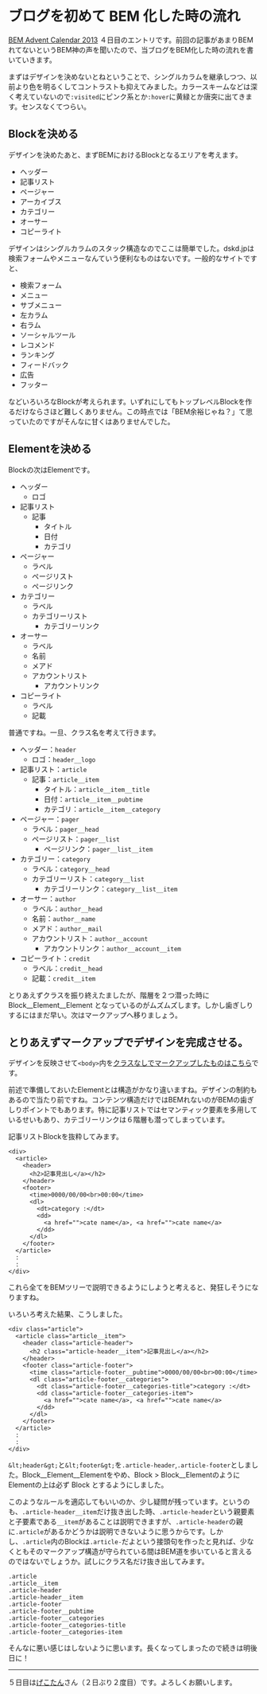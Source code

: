 # ブログを初めて BEM 化した時の流れ

[BEM Advent Calendar 2013](http://www.adventar.org/calendars/61) ４日目のエントリです。前回の記事があまりBEMれてないというBEM神の声を聞いたので、当ブログをBEM化した時の流れを書いていきます。

まずはデザインを決めないとねということで、シングルカラムを継承しつつ、以前より色を明るくしてコントラストも抑えてみました。カラースキームなどは深く考えていないので`:visited`にピンク系とか`:hover`に黄緑とか唐突に出てきます。センスなくてつらい。

## Blockを決める

デザインを決めたあと、まずBEMにおけるBlockとなるエリアを考えます。

- ヘッダー
- 記事リスト
- ページャー
- アーカイブス
- カテゴリー
- オーサー
- コピーライト

デザインはシングルカラムのスタック構造なのでここは簡単でした。dskd.jpは検索フォームやメニューなんていう便利なものはないです。一般的なサイトですと、

- 検索フォーム
- メニュー
- サブメニュー
- 左カラム
- 右ラム
- ソーシャルツール
- レコメンド
- ランキング
- フィードバック
- 広告
- フッター

などいろいろなBlockが考えられます。いずれにしてもトップレベルBlockを作るだけならさほど難しくありません。この時点では「BEM余裕じゃね？」て思っていたのですがそんなに甘くはありませんでした。

## Elementを決める

Blockの次はElementです。

- ヘッダー
  - ロゴ
- 記事リスト
  - 記事
      - タイトル
      - 日付
      - カテゴリ
- ページャー
  - ラベル
  - ページリスト
  - ページリンク
- カテゴリー
  - ラベル
  - カテゴリーリスト
      - カテゴリーリンク
- オーサー
  - ラベル
  - 名前
  - メアド
  - アカウントリスト
      - アカウントリンク
- コピーライト
  - ラベル
  - 記載

普通ですね。一旦、クラス名を考えて行きます。

- ヘッダー：`header`
    - ロゴ：`header__logo`
- 記事リスト：`article`
    - 記事：`article__item`
      - タイトル：`article__item__title`
      - 日付：`article__item__pubtime`
      - カテゴリ：`article__item__category`
- ページャー：`pager`
    - ラベル：`pager__head`
    - ページリスト：`pager__list`
      - ページリンク：`pager__list__item`
- カテゴリー：`category`
    - ラベル：`category__head`
    - カテゴリーリスト：`category__list`
      - カテゴリーリンク：`category__list__item`
- オーサー：`author`
    - ラベル：`author__head`
    - 名前：`author__name`
    - メアド：`author__mail`
    - アカウントリスト：`author__account`
      - アカウントリンク：`author__account__item`
- コピーライト：`credit`
    - ラベル：`credit__head`
    - 記載：`credit__item`

とりあえずクラスを振り終えたましたが、階層を２つ潜った時に Block__Element__Element となっているのがムズムズします。しかし歯ぎしりするにはまだ早い。次はマークアップへ移りましょう。

## とりあえずマークアップでデザインを完成させる。

デザインを反映させて`<body>`内を[クラスなしでマークアップしたものはこちら](http://dskd.jp/archives/bem_advent_calendar/planemarkup.txt)です。

前述で準備しておいたElementとは構造がかなり違いますね。デザインの制約もあるので当たり前ですね。コンテンツ構造だけではBEMれないのがBEMの歯ぎしりポイントでもあります。特に記事リストではセマンティック要素を多用しているせいもあり、カテゴリーリンクは６階層も潜ってしまっています。

記事リストBlockを抜粋してみます。

<pre><code data-language="html">&lt;div&gt;
  &lt;article&gt;
    &lt;header&gt;
      &lt;h2&gt;記事見出し&lt;/a&gt;&lt;/h2&gt;
    &lt;/header&gt;
    &lt;footer&gt;
      &lt;time&gt;0000/00/00&lt;br&gt;00:00&lt;/time&gt;
      &lt;dl&gt;
        &lt;dt&gt;category :&lt;/dt&gt;
        &lt;dd&gt;
          &lt;a href=""&gt;cate name&lt;/a&gt;, &lt;a href=""&gt;cate name&lt;/a&gt;
        &lt;/dd&gt;
      &lt;/dl&gt;
    &lt;/footer&gt;
  &lt;/article&gt;
  :
  :
&lt;/div&gt;</code></pre>

これら全てをBEMツリーで説明できるようにしようと考えると、発狂しそうになりますね。

いろいろ考えた結果、こうしました。

<pre><code data-language="html">&lt;div class="article"&gt;
  &lt;article class="article__item"&gt;
    &lt;header class="article-header"&gt;
      &lt;h2 class="article-header__item"&gt;記事見出し&lt;/a&gt;&lt;/h2&gt;
    &lt;/header&gt;
    &lt;footer class="article-footer"&gt;
      &lt;time class="article-footer__pubtime"&gt;0000/00/00&lt;br&gt;00:00&lt;/time&gt;
      &lt;dl class="article-footer__categories"&gt;
        &lt;dt class="article-footer__categories-title"&gt;category :&lt;/dt&gt;
        &lt;dd class="article-footer__categories-item"&gt;
          &lt;a href=""&gt;cate name&lt;/a&gt;, &lt;a href=""&gt;cate name&lt;/a&gt;
        &lt;/dd&gt;
      &lt;/dl&gt;
    &lt;/footer&gt;
  &lt;/article&gt;
  :
  :
&lt;/div&gt;</code></pre>

`&lt;header&gt;`と`&lt;footer&gt;`を`.article-header`,`.article-footer`としました。Block__Element__Elementをやめ、Block > Block__ElementのようにElementの上は必ず Block とするようにしました。

このようなルールを適応してもいいのか、少し疑問が残っています。というのも、`.article-header__item`だけ抜き出した時、`.article-header`という親要素と子要素である`__item`があることは説明できますが、`.article-header`の親に`.article`があるかどうかは説明できないように思うからです。しかし、`.article`内のBlockは`.article-`だよという接頭句を作ったと見れば、少なくともそのマークアップ構造が守られている間はBEM道を歩いていると言えるのではないでしょうか。試しにクラス名だけ抜き出してみます。

<pre><code data-language="css">.article
.article__item
.article-header
.article-header__item
.article-footer
.article-footer__pubtime
.article-footer__categories
.article-footer__categories-title
.article-footer__categories-item</code></pre>

そんなに悪い感じはしないように思います。長くなってしまったので続きは明後日に！

---

５日目は[げこたん](http://www.adventar.org/users/2)さん（２日ぶり２度目）です。よろしくお願いします。
